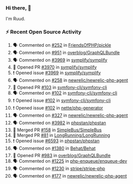 ### Hi there, 👋

I'm Ruud.
 
### :zap: Recent Open Source Activity

<!--START_SECTION:activity-->
1. 🗣 Commented on [#252](https://github.com/FriendsOfPHP/pickle/issues/252) in [FriendsOfPHP/pickle](https://github.com/FriendsOfPHP/pickle)
2. 🗣 Commented on [#951](https://github.com/overblog/GraphQLBundle/issues/951) in [overblog/GraphQLBundle](https://github.com/overblog/GraphQLBundle)
3. 🗣 Commented on [#3969](https://github.com/symplify/symplify/issues/3969) in [symplify/symplify](https://github.com/symplify/symplify)
4. 💪 Opened PR [#3970](https://github.com/symplify/symplify/pull/3970) in [symplify/symplify](https://github.com/symplify/symplify)
5. ❗️ Opened issue [#3969](https://github.com/symplify/symplify/issues/3969) in [symplify/symplify](https://github.com/symplify/symplify)
6. 🗣 Commented on [#258](https://github.com/newrelic/newrelic-php-agent/issues/258) in [newrelic/newrelic-php-agent](https://github.com/newrelic/newrelic-php-agent)
7. 💪 Opened PR [#103](https://github.com/symfony-cli/symfony-cli/pull/103) in [symfony-cli/symfony-cli](https://github.com/symfony-cli/symfony-cli)
8. 🗣 Commented on [#102](https://github.com/symfony-cli/symfony-cli/issues/102) in [symfony-cli/symfony-cli](https://github.com/symfony-cli/symfony-cli)
9. ❗️ Opened issue [#102](https://github.com/symfony-cli/symfony-cli/issues/102) in [symfony-cli/symfony-cli](https://github.com/symfony-cli/symfony-cli)
10. ❗️ Opened issue [#102](https://github.com/nette/php-generator/issues/102) in [nette/php-generator](https://github.com/nette/php-generator)
11. 🗣 Commented on [#327](https://github.com/newrelic/newrelic-php-agent/issues/327) in [newrelic/newrelic-php-agent](https://github.com/newrelic/newrelic-php-agent)
12. 🗣 Commented on [#3982](https://github.com/phpstan/phpstan/issues/3982) in [phpstan/phpstan](https://github.com/phpstan/phpstan)
13. 🎉 Merged PR [#158](https://github.com/SimpleBus/SimpleBus/pull/158) in [SimpleBus/SimpleBus](https://github.com/SimpleBus/SimpleBus)
14. 🎉 Merged PR [#81](https://github.com/LongRunning/LongRunning/pull/81) in [LongRunning/LongRunning](https://github.com/LongRunning/LongRunning)
15. ❗️ Opened issue [#6593](https://github.com/phpstan/phpstan/issues/6593) in [phpstan/phpstan](https://github.com/phpstan/phpstan)
16. 🗣 Commented on [#1380](https://github.com/Behat/Behat/issues/1380) in [Behat/Behat](https://github.com/Behat/Behat)
17. 💪 Opened PR [#983](https://github.com/overblog/GraphQLBundle/pull/983) in [overblog/GraphQLBundle](https://github.com/overblog/GraphQLBundle)
18. 🗣 Commented on [#1225](https://github.com/php-enqueue/enqueue-dev/issues/1225) in [php-enqueue/enqueue-dev](https://github.com/php-enqueue/enqueue-dev)
19. 🗣 Commented on [#1230](https://github.com/stripe/stripe-php/issues/1230) in [stripe/stripe-php](https://github.com/stripe/stripe-php)
20. 🗣 Commented on [#177](https://github.com/newrelic/newrelic-php-agent/issues/177) in [newrelic/newrelic-php-agent](https://github.com/newrelic/newrelic-php-agent)
<!--END_SECTION:activity-->
